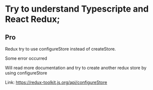 # Try to understand Typescripte and React Redux;

## Pro

Redux try to use configureStore instead of createStore.

Some error occurred

Will read more documentation and try to create another redux store by using configureStore

Link: https://redux-toolkit.js.org/api/configureStore
